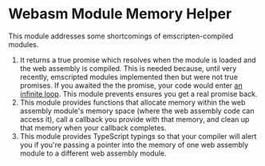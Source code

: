 # Webasm Module Memory Helper

This module addresses some shortcomings of emscripten-compiled modules.

1) It returns a true promise which resolves when the module is loaded and the web assembly is compiled.  This is needed because, until very recently, emscripted modules implemented then but were not true promises.  If you awaited the the promise, your code would enter [an infinite loop](https://github.com/emscripten-core/emscripten/issues/5820).  This module prevents ensures you get a real promise back.
2) This module provides functions that allocate memory within the web assembly module's memory space (where the web assembly code can access it), call a callback you provide with that memory, and clean up that memory when your callback completes.
3) This module provides TypeScript typings so that your compiler will alert you if you're passing a pointer into the memory of one web assembly module to a different web assembly module.
